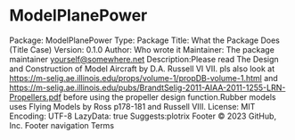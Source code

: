 # ModelPlanePower

Package: ModelPlanePower
Type: Package
Title: What the Package Does (Title Case)
Version: 0.1.0
Author: Who wrote it
Maintainer: The package maintainer <yourself@somewhere.net>
Description:Please read The Design and Construction of Model Aircraft by D.A. Russell VI VII. pls also look at https://m-selig.ae.illinois.edu/props/volume-1/propDB-volume-1.html and https://m-selig.ae.illinois.edu/pubs/BrandtSelig-2011-AIAA-2011-1255-LRN-Propellers.pdf before using the propeller design function.Rubber models uses Flying Models by Ross p178-181 and Russell VIII.
License: MIT
Encoding: UTF-8
LazyData: true
Suggests:plotrix
Footer
© 2023 GitHub, Inc.
Footer navigation
Terms
